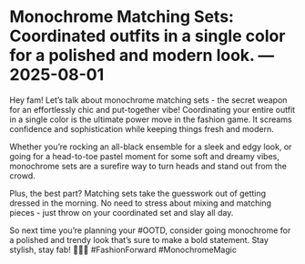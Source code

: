 # Monochrome Matching Sets: Coordinated outfits in a single color for a polished and modern look. — 2025-08-01

Hey fam! Let’s talk about monochrome matching sets - the secret weapon for an effortlessly chic and put-together vibe! Coordinating your entire outfit in a single color is the ultimate power move in the fashion game. It screams confidence and sophistication while keeping things fresh and modern.

Whether you’re rocking an all-black ensemble for a sleek and edgy look, or going for a head-to-toe pastel moment for some soft and dreamy vibes, monochrome sets are a surefire way to turn heads and stand out from the crowd.

Plus, the best part? Matching sets take the guesswork out of getting dressed in the morning. No need to stress about mixing and matching pieces - just throw on your coordinated set and slay all day.

So next time you’re planning your #OOTD, consider going monochrome for a polished and trendy look that’s sure to make a bold statement. Stay stylish, stay fab! 💁🏽✨ #FashionForward #MonochromeMagic